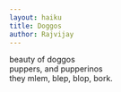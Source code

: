 ```yaml
---
layout: haiku
title: Doggos
author: Rajvijay
---
```


beauty of doggos  
puppers, and pupperinos  
they mlem, blep, blop, bork.  
